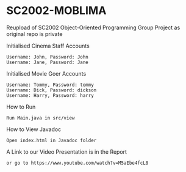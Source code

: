 # SC2002-MOBLIMA
Reupload of SC2002 Object-Oriented Programming Group Project as original repo is private

Initialised Cinema Staff Accounts

    Username: John, Password: John
    Username: Jane, Password: Jane

Initialised Movie Goer Accounts

    Username: Tommy, Password: tommy
    Username: Dick, Password: dickson
    Username: Harry, Password: harry

How to Run

    Run Main.java in src/view

How to View Javadoc

    Open index.html in Javadoc folder

A Link to our Video Presentation is in the Report

    or go to https://www.youtube.com/watch?v=M5aEbe4fcL8
